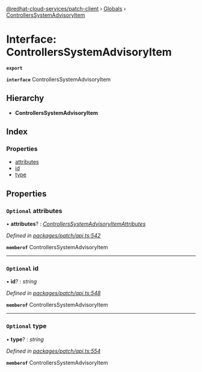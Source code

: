 [@redhat-cloud-services/patch-client](../README.md) › [Globals](../globals.md) › [ControllersSystemAdvisoryItem](controllerssystemadvisoryitem.md)

# Interface: ControllersSystemAdvisoryItem

**`export`** 

**`interface`** ControllersSystemAdvisoryItem

## Hierarchy

* **ControllersSystemAdvisoryItem**

## Index

### Properties

* [attributes](controllerssystemadvisoryitem.md#optional-attributes)
* [id](controllerssystemadvisoryitem.md#optional-id)
* [type](controllerssystemadvisoryitem.md#optional-type)

## Properties

### `Optional` attributes

• **attributes**? : *[ControllersSystemAdvisoryItemAttributes](controllerssystemadvisoryitemattributes.md)*

*Defined in [packages/patch/api.ts:542](https://github.com/RedHatInsights/javascript-clients/blob/b9b32a6/packages/patch/api.ts#L542)*

**`memberof`** ControllersSystemAdvisoryItem

___

### `Optional` id

• **id**? : *string*

*Defined in [packages/patch/api.ts:548](https://github.com/RedHatInsights/javascript-clients/blob/b9b32a6/packages/patch/api.ts#L548)*

**`memberof`** ControllersSystemAdvisoryItem

___

### `Optional` type

• **type**? : *string*

*Defined in [packages/patch/api.ts:554](https://github.com/RedHatInsights/javascript-clients/blob/b9b32a6/packages/patch/api.ts#L554)*

**`memberof`** ControllersSystemAdvisoryItem
